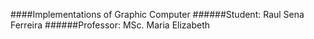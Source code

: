 ####Implementations of Graphic Computer
######Student: Raul Sena Ferreira
######Professor: MSc. Maria Elizabeth
